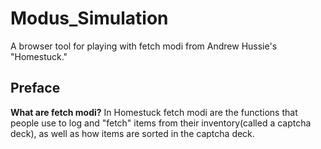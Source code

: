 # Modus_Simulation
A browser tool for playing with fetch modi from Andrew Hussie's "Homestuck."
## Preface
**What are fetch modi?**
In Homestuck fetch modi are the functions that people use to log and "fetch" items from their inventory(called a captcha deck), as well as how items are sorted in the captcha deck.
